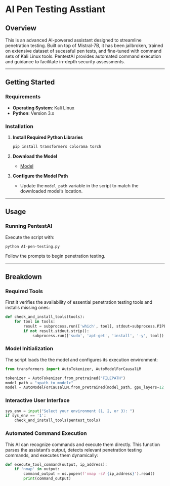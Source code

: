 # AI Pen Testing Asstiant

## Overview
This is an advanced AI-powered assistant designed to streamline penetration testing. Built on top of Mistral-7B, it has been jailbroken, trained on extensive dataset of sucessful pen tests, and fine-tuned with command sets of Kali Linux tools. PentestAI provides automated command execution and guidance to facilitate in-depth security assessments.

---

## Getting Started

### Requirements
- **Operating System**: Kali Linux
- **Python**: Version 3.x

### Installation
1. **Install Required Python Libraries**
   ```bash
   pip install transformers colorama torch
   ```
   
2. **Download the Model**
   - [Model](https://huggingface.co/TianZun/AI-pen-testing)
  
3. **Configure the Model Path**
   - Update the `model_path` variable in the script to match the downloaded model’s location.

---

## Usage

### Running PentestAI
Execute the script with:
```bash
python AI-pen-testing.py
```
Follow the prompts to begin penetration testing.

---

## Breakdown

### Required Tools
First it verifies the availability of essential penetration testing tools and installs missing ones:
```python
def check_and_install_tools(tools):
    for tool in tools:
        result = subprocess.run(['which', tool], stdout=subprocess.PIPE)
        if not result.stdout.strip():
            subprocess.run(['sudo', 'apt-get', 'install', '-y', tool])
```

### Model Initialization
The script loads the the model and configures its execution environment:
```python
from transformers import AutoTokenizer, AutoModelForCausalLM

tokenizer = AutoTokenizer.from_pretrained("FILEPATH")
model_path = "<path_to_model>"
model = AutoModelForCausalLM.from_pretrained(model_path, gpu_layers=12, threads=1)
```

### Interactive User Interface
```python
sys_env = input("Select your environment (1, 2, or 3): ")
if sys_env == '1':
    check_and_install_tools(pentest_tools)
```

### Automated Command Execution
This AI can recognize commands and execute them directly. This function parses the assistant’s output, detects relevant penetration testing commands, and executes them dynamically:
```python
def execute_tool_command(output, ip_address):
    if 'nmap' in output:
        command_output = os.popen(f'nmap -sV {ip_address}').read()
        print(command_output)
```
